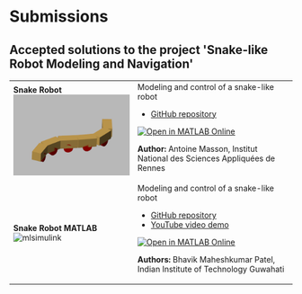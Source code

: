 # Submissions

## Accepted solutions to the project 'Snake-like Robot Modeling and Navigation'
<table>
<tr class="odd">
<td>
<b>Snake Robot</b><br>
<img src="https://github.com/Antoine-ms/Snake-Robot/blob/main/images/snake-img.png" alt="mlsimulink" width="400"/>
</td>
<td> 
Modeling and control of a snake-like robot<br>
<ul>
<li><a href="https://github.com/Antoine-ms/Snake-Robot">GitHub repository</a></li>
</ul>

[![Open in MATLAB Online](https://www.mathworks.com/images/responsive/global/open-in-matlab-online.svg)](https://matlab.mathworks.com/open/github/v1?repo=Antoine-ms/Snake-Robot)

**Author:** Antoine Masson, Institut National des Sciences Appliquées de Rennes
</td>
</tr>

<tr class="odd">
<td>
<b>Snake Robot MATLAB</b><br>
<img src="https://gist.githubusercontent.com/robertogl/e0115dc303472a9cfd52bbbc8edb7665/raw/snake.gif" alt="mlsimulink" width="400"/>
</td>
<td> 
Modeling and control of a snake-like robot<br>
<ul>
<li><a href="https://github.com/bhavikpatel2/Snake-robot-MATLAB">GitHub repository</a></li>
<li><a href="https://www.youtube.com/watch?v=e9tZLNjmNEs">YouTube video demo</a></li>
</ul>
  
[![Open in MATLAB Online](https://www.mathworks.com/images/responsive/global/open-in-matlab-online.svg)](https://matlab.mathworks.com/open/github/v1?repo=bhavikpatel2/Snake-robot-MATLAB)

**Authors:** Bhavik Maheshkumar Patel, Indian Institute of Technology Guwahati
</td>
</tr>





